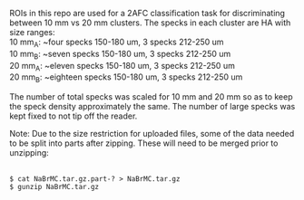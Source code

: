 ROIs in this repo are used for a 2AFC classification task for discriminating between 10 mm vs 20 mm clusters. The specks in each cluster are HA with size ranges:<br>
10 mm<sub>A</sub>: ~four specks 150-180 um, 3 specks 212-250 um <br>
10 mm<sub>B</sub>: ~seven specks 150-180 um, 3 specks 212-250 um <br>
20 mm<sub>A</sub>: ~eleven specks 150-180 um, 3 specks 212-250 um <br>
20 mm<sub>B</sub>: ~eighteen specks 150-180 um, 3 specks 212-250 um <br>

The number of total specks was scaled for 10 mm and 20 mm so as to keep the speck density approximately the same. The number of large specks was kept fixed to not tip off the reader. <br>

Note: Due to the size restriction for uploaded files, some of the data needed to be split into parts after zipping. These will need to be merged prior to unzipping: <br>
<br>
```
$ cat NaBrMC.tar.gz.part-? > NaBrMC.tar.gz
$ gunzip NaBrMC.tar.gz
```
